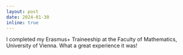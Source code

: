 ```yaml
---
layout: post
date: 2024-01-30
inline: true
---
```


I completed my Erasmus+ Traineeship at the <a style="text-decoration:none" href="https://mathematik.univie.ac.at/en/" target="_blank">Faculty of Mathematics, University of Vienna</a>. What a great experience it was!